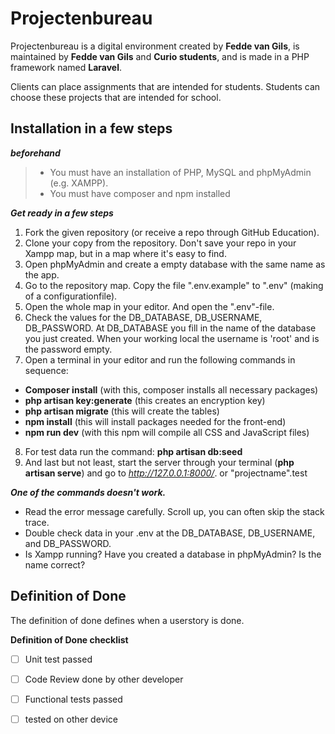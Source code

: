 # Projectenbureau

Projectenbureau is a digital environment created by **Fedde van Gils**, is maintained by **Fedde van Gils** and **Curio students**, and is made in a PHP framework named **Laravel**.

Clients can place assignments that are intended for students. Students can choose these projects that are intended for school.

## Installation in a few steps
**_beforehand_**
> - You must have an installation of PHP, MySQL and phpMyAdmin (e.g. XAMPP).
> - You must have composer and npm installed

**_Get ready in a few steps_**
1. Fork the given repository (or receive a repo through GitHub Education).
2. Clone your copy from the repository. Don't save your repo in your Xampp map, but in a map where it's easy to find.
3. Open phpMyAdmin and create a empty database with the same name as the app.
4. Go to the repository map. Copy the file ".env.example" to ".env" (making of a configurationfile).
5. Open the whole map in your editor. And open the ".env"-file.
6. Check the values for the DB_DATABASE, DB_USERNAME, DB_PASSWORD. At DB_DATABASE you fill in the name of the database you just created. When your working local the username is 'root' and is the password empty.
7. Open a terminal in your editor and run the following commands in sequence:
* **Composer install** (with this, composer installs all necessary packages)
* **php artisan key:generate** (this creates an encryption key)
* **php artisan migrate** (this will create the tables)
* **npm install** (this will install packages needed for the front-end)
* **npm run dev** (with this npm will compile all CSS and JavaScript files)
8. For test data run the command: **php artisan db:seed**
9. And last but not least, start the server through your terminal (**php artisan serve**) and go to *http://127.0.0.1:8000/*. or "projectname".test

**_One of the commands doesn't work._**
- Read the error message carefully. Scroll up, you can often skip the stack trace.
- Double check data in your .env at the DB_DATABASE, DB_USERNAME, and DB_PASSWORD.
- Is Xampp running? Have you created a database in phpMyAdmin? Is the name correct?

## Definition of Done

The definition of done defines when a userstory is done.

**Definition of Done checklist**

- [ ] Unit test passed
- [ ] Code Review done by other developer
- [ ] Functional tests passed
- [ ] tested on other device


